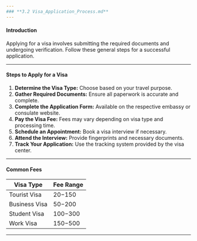 ```yaml
---
### **3.2 Visa_Application_Process.md**
---
```


#### **Introduction**

Applying for a visa involves submitting the required documents and undergoing verification. Follow these general steps for a successful application.

---

#### **Steps to Apply for a Visa**

1. **Determine the Visa Type:** Choose based on your travel purpose.
2. **Gather Required Documents:** Ensure all paperwork is accurate and complete.
3. **Complete the Application Form:** Available on the respective embassy or consulate website.
4. **Pay the Visa Fee:** Fees may vary depending on visa type and processing time.
5. **Schedule an Appointment:** Book a visa interview if necessary.
6. **Attend the Interview:** Provide fingerprints and necessary documents.
7. **Track Your Application:** Use the tracking system provided by the visa center.

---

#### **Common Fees**

| **Visa Type** | **Fee Range** |
| ------------- | ------------- |
| Tourist Visa  | $20-$150      |
| Business Visa | $50-$200      |
| Student Visa  | $100-$300     |
| Work Visa     | $150-$500     |

---
